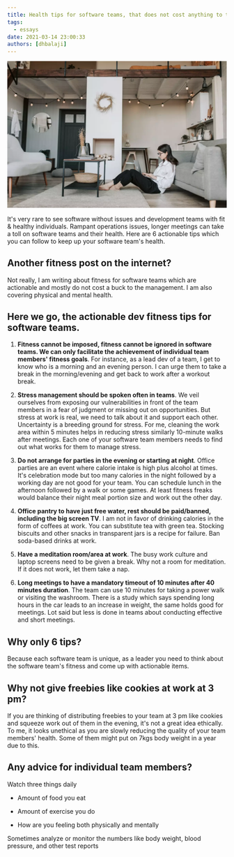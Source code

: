 ```yaml
---
title: Health tips for software teams, that does not cost anything to the firm.
tags:
  - essays
date: 2021-03-14 23:00:33
authors: [dhbalaji]
---
```


![health of software teams](./assets/health-software-teams.webp)

It's very rare to see software without issues and development teams with fit & healthy individuals. Rampant operations issues, longer meetings can take a toll on software teams and their health. Here are 6 actionable tips which you can follow to keep up your software team's health.
<!-- truncate -->

 
## Another fitness post on the internet?

Not really, I am writing about fitness for software teams which are actionable and mostly do not cost a buck to the management. I am also covering physical and mental health.

## Here we go, the actionable dev fitness tips for software teams.

1. **Fitness cannot be imposed, fitness cannot be ignored in software teams. We can only facilitate the achievement of individual team members' fitness goals**. For instance, as a lead dev of a team, I get to know who is a morning and an evening person. I can urge them to take a break in the morning/evening and get back to work after a workout break.

2. **Stress management should be spoken often in teams**. We veil ourselves from exposing our vulnerabilities in front of the team members in a fear of judgment or missing out on opportunities. But stress at work is real, we need to talk about it and support each other. Uncertainty is a breeding ground for stress. For me, cleaning the work area within 5 minutes helps in reducing stress similarly 10-minute walks after meetings. Each one of your software team members needs to find out what works for them to manage stress.

3. **Do not arrange for parties in the evening or starting at night**. Office parties are an event where calorie intake is high plus alcohol at times. It's celebration mode but too many calories in the night followed by a working day are not good for your team. You can schedule lunch in the afternoon followed by a walk or some games. At least fitness freaks would balance their night meal portion size and work out the other day.

4. **Office pantry to have just free water, rest should be paid/banned, including the big screen TV**. I am not in favor of drinking calories in the form of coffees at work. You can substitute tea with green tea. Stocking biscuits and other snacks in transparent jars is a recipe for failure. Ban soda-based drinks at work.

5. **Have a meditation room/area at work**. The busy work culture and laptop screens need to be given a break. Why not a room for meditation. If it does not work, let them take a nap.

6. **Long meetings to have a mandatory timeout of 10 minutes after 40 minutes duration**. The team can use 10 minutes for taking a power walk or visiting the washroom. There is a study which says spending long hours in the car leads to an increase in weight, the same holds good for meetings. Lot said but less is done in teams about conducting effective and short meetings.

## Why only 6 tips?

Because each software team is unique, as a leader you need to think about the software team's fitness and come up with actionable items. 

## Why not give freebies like cookies at work at 3 pm?

If you are thinking of distributing freebies to your team at 3 pm like cookies and squeeze work out of them in the evening, it's not a great idea ethically. To me, it looks unethical as you are slowly reducing the quality of your team members' health. Some of them might put on 7kgs body weight in a year due to this.

## Any advice for individual team members?

Watch three things daily

- Amount of food you eat

- Amount of exercise you do

- How are you feeling both physically and mentally

Sometimes analyze or monitor the numbers like body weight, blood pressure, and other test reports
